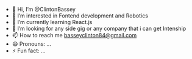 - 👋 Hi, I’m @ClintonBassey
- 👀 I’m interested in Fontend development and Robotics 
- 🌱 I’m currently learning React.js
- 💞️ I’m looking for any side gig or any company that i can get Intenship 
- 📫 How to reach me  basseyclinton84@gmail.com
- 😄 Pronouns: ...
- ⚡ Fun fact: ...

<!---
ClintonBassey/ClintonBassey is a ✨ special ✨ repository because its `README.md` (this file) appears on your GitHub profile.
You can click the Preview link to take a look at your changes.
--->
